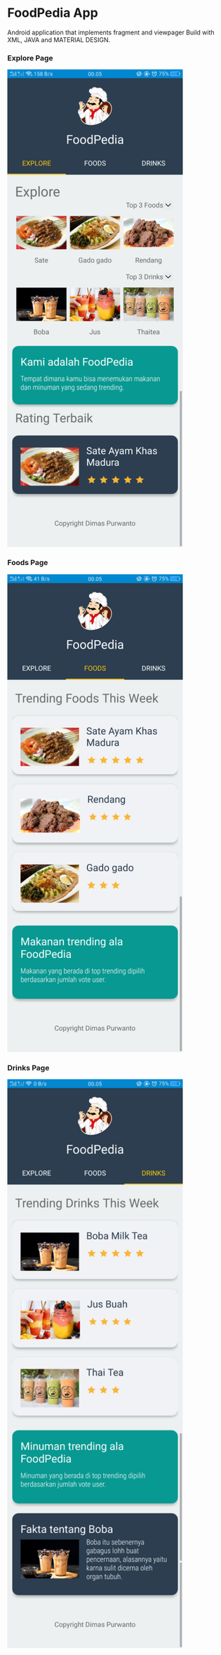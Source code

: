 # FoodPedia App

Android application that implements fragment and viewpager
Build with XML, JAVA and MATERIAL DESIGN.

### Explore Page

<img src="https://github.com/dimasmaspur/FoodPedia-App/blob/master/Screenshot_2020-03-19-00-05-34-33.png" width="400">





### Foods Page

<img src="https://github.com/dimasmaspur/FoodPedia-App/blob/master/Screenshot_2020-03-19-00-05-41-06.png" width="400" >




### Drinks Page

<img src="https://github.com/dimasmaspur/FoodPedia-App/blob/master/Screenshot_2020-03-19-00-05-49-12.png" width="400" >
